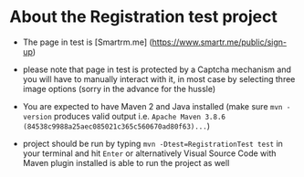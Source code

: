 # About the Registration test project

* The page in test is [Smartrm.me] (https://www.smartr.me/public/sign-up)

* please note that page in test is protected by a Captcha mechanism and you will have to manually interact with it, in most case by selecting three image options (sorry in the advance for the hussle)

* You are expected to have Maven 2 and Java installed (make sure `mvn -version` produces valid output i.e. `Apache Maven 3.8.6 (84538c9988a25aec085021c365c560670ad80f63)...`)

* project should be run by typing `mvn -Dtest=RegistrationTest test` in your terminal and hit `Enter` or alternatively Visual Source Code with Maven plugin installed is able to run the project as well

